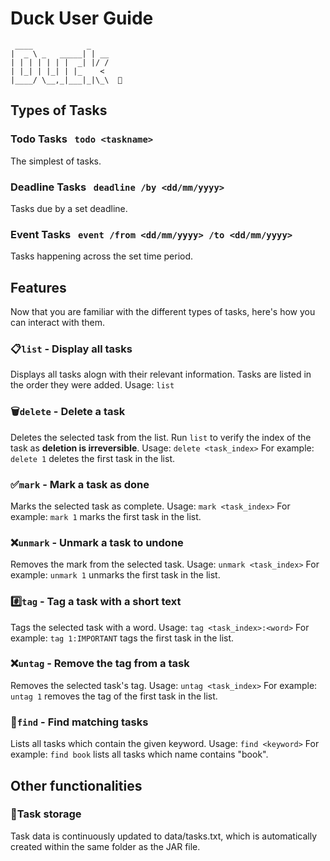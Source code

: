 # Duck User Guide

```
 ____            _
|  _ \ _   _____| | __
| | | | | | |  _| |/ /
| |_| | |_| | |_    <
|____/ \__,_|___|_|\_\  🦆
```

## Types of Tasks
  ### Todo Tasks &nbsp; `todo <taskname>`
  The simplest of tasks.
  ### Deadline Tasks &nbsp; `deadline /by <dd/mm/yyyy>`
  Tasks due by a set deadline.
  ### Event Tasks &nbsp; `event /from <dd/mm/yyyy> /to <dd/mm/yyyy>`
  Tasks happening across the set time period. 

## Features
Now that you are familiar with the different types of tasks, here's how you can interact with them.
### 📋`list` - Display all tasks    
Displays all tasks alogn with their relevant information.
Tasks are listed in the order they were added.
Usage: `list`
### 🗑️`delete` - Delete a task
Deletes the selected task from the list.
Run `list` to  verify the index of the task as **deletion is irreversible**.
Usage: `delete <task_index>` 
For example: `delete 1`  deletes the first task in the list.
### ✅`mark` - Mark a task as done 
Marks the selected task as complete.
Usage: `mark <task_index>` 
For example: `mark 1`  marks the first task in the list.
### ❌`unmark` - Unmark a task to undone 
Removes the mark from the selected task.
Usage: `unmark <task_index>` 
For example: `unmark 1`  unmarks the first task in the list.
### #️⃣`tag` - Tag a task with a short text 
Tags the selected task with a word.
Usage: `tag <task_index>:<word>` 
For example: `tag 1:IMPORTANT`  tags the first task in the list.
### ❌`untag` - Remove the tag from a task 
Removes the selected task's tag.
Usage: `untag <task_index>`
For example: `untag 1`  removes the tag of the first task in the list.
### 🔎`find` - Find matching tasks 
Lists all tasks which contain the given keyword.
Usage: `find <keyword>`
For example: `find book`  lists all tasks which name contains "book".
  
## Other functionalities
### 💾Task storage
Task data is continuously updated to data/tasks.txt, which is automatically created within the same folder as the JAR file.